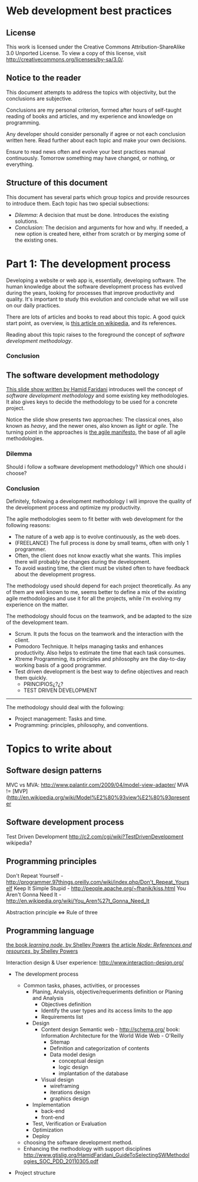 Web development best practices
==============================

## License ##

This work is licensed under the Creative Commons Attribution-ShareAlike 3.0 Unported License. To view a copy of this license, visit http://creativecommons.org/licenses/by-sa/3.0/.

## Notice to the reader ##

This document attempts to address the topics with objectivity, but the conclusions are subjective.

Conclusions are my personal criterion, formed after hours of self-taught reading of books and articles, and my experience and knowledge on programming.

Any developer should consider personally if agree or not each conclusion written here. Read further about each topic and make your own decisions.

Ensure to read news often and evolve your best practices manual continuously. Tomorrow something may have changed, or nothing, or everything.

## Structure of this document ##

This document has several parts which group topics and provide resources to introduce them. Each topic has two special subsections:

- *Dilemma*: A decision that must be done. Introduces the existing solutions.
- *Conclusion*: The decision and arguments for how and why. If needed, a new option is created here, either from scratch or by merging some of the existing ones.

Part 1: The development process
===============================

Developing a website or web app is, essentially, developing software. The human knowledge about the software development process has evolved during the years, looking for processes that improve productivity and quality. It's important to study this evolution and conclude what we will use on our daily practices.

There are lots of articles and books to read about this topic. A good quick start point, as overview, is [this article on wikipedia](http://en.wikipedia.org/wiki/Software_development_process), and its references.

Reading about this topic raises to the foreground the concept of *software development methodology*.

### Conclusion ###

## The software development methodology ##

[This slide show written by Hamid Faridani](http://www.gtislig.org/HamidFaridani_GuideToSelectingSWMethodologies_SOC_PDD_20110305.pdf) introduces well the concept of *software development methodology* and some existing key methodologies. It also gives keys to decide the methodology to be used for a concrete project.

Notice the slide show presents two approaches: The classical ones, also known as *heavy*, and the newer ones, also known as *light* or *agile*. The turning point in the approaches is [the agile manifesto](http://agilemanifesto.org/), the base of all agile methodologies.

### Dilemma ###

Should i follow a software development methodology? Which one should i choose?

### Conclusion ###

Definitely, following a development methodology I will improve the quality of the development process and optimize my productivity.

The agile methodologies seem to fit better with web development for the following reasons:

* The nature of a web app is to evolve continuously, as the web does.
* (FREELANCE) The full process is done by small teams, often with only 1 programmer.
* Often, the client does not know exactly what she wants. This implies there will probably be changes during the development.
* To avoid wasting time, the client must be visited often to have feedback about the development progress.

The methodology used should depend for each project theoretically. As any of them are well known to me, seems better to define a mix of the existing agile methodologies and use it for all the projects, while i'm evolving my experience on the matter.

The methodology should focus on the teamwork, and be adapted to the size of the development team.

* Scrum. It puts the focus on the teamwork and the interaction with the client.
* Pomodoro Technique. It helps managing tasks and enhances productivity. Also helps to estimate the time that each task consumes.
* Xtreme Programming, its principles and philosophy are the day-to-day working basis of a good programmer.
* Test driven development is the best way to define objectives and reach them quickly.
    * PRINCIPIOS¿?¿?
    * TEST DRIVEN DEVELOPMENT

-----

The methodology should deal with the following:
* Project management: Tasks and time.
* Programming: principles, philosophy, and conventions.

# Topics to write about #

## Software design patterns ##

MVC vs MVA: http://www.palantir.com/2009/04/model-view-adapter/
MVA != [MVP](http://en.wikipedia.org/wiki/Model%E2%80%93view%E2%80%93presenter

## Software development process ##
Test Driven Development
http://c2.com/cgi/wiki?TestDrivenDevelopment
wikipedia?

## Programming principles ##

Don't Repeat Yourself - http://programmer.97things.oreilly.com/wiki/index.php/Don't_Repeat_Yourself
Keep It Simple Stupid - http://people.apache.org/~fhanik/kiss.html
You Aren't Gonna Need It - http://en.wikipedia.org/wiki/You_Aren%27t_Gonna_Need_It

Abstraction principle <=> Rule of three

## Programming language ##

[the book *learning node*, by Shelley Powers](http://shop.oreilly.com/product/0636920024606)
[the article *Node: References and resources*, by Shelley Powers](http://tech.burningbird.net/article/node-references-and-resources)

Interaction design & User experience: http://www.interaction-design.org/
* The development process
    * Common tasks, phases, activities, or processes
        * Planing, Analysis, objective/requeriments definition or Planing and Analysis
          * Objectives definition
          * Identify the user types and its access limits to the app
          * Requirements list
        * Design
          * Content design
            Semantic web - http://schema.org/
            book: Information Architecture for the World Wide Web - O'Reilly
              * Sitemap
              * Definition and categorization of contents
              * Data model design
                  * conceptual design
                  * logic design
                  * implantation of the database
          * Visual design
              * wireframing
              * iterations design
              * graphics design
        * Implementation
          * back-end
          * front-end
        * Test, Verification or Evaluation
        * Optimization
        * Deploy
    * choosing the software development method. 
    * Enhancing the methodology with support disciplines
      http://www.gtislig.org/HamidFaridani_GuideToSelectingSWMethodologies_SOC_PDD_20110305.pdf
      

* Project structure
